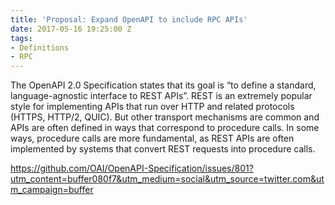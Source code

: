 ```yaml
---
title: 'Proposal: Expand OpenAPI to include RPC APIs'
date: 2017-05-16 19:25:00 Z
tags:
- Definitions
- RPC
---
```


The OpenAPI 2.0 Specification states that its goal is “to define a standard, language-agnostic interface to REST APIs”. REST is an extremely popular style for implementing APIs that run over HTTP and related protocols (HTTPS, HTTP/2, QUIC). But other transport mechanisms are common and APIs are often defined in ways that correspond to procedure calls. In some ways, procedure calls are more fundamental, as REST APIs are often implemented by systems that convert REST requests into procedure calls.

https://github.com/OAI/OpenAPI-Specification/issues/801?utm_content=buffer080f7&utm_medium=social&utm_source=twitter.com&utm_campaign=buffer